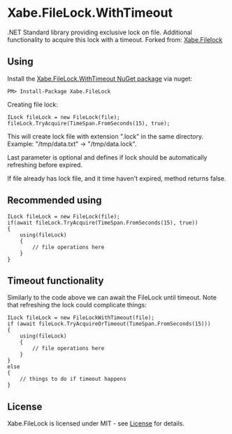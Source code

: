 # Xabe.FileLock.WithTimeout

.NET Standard library providing exclusive lock on file. Additional functionality to acquire this lock with a timeout. Forked from: [Xabe.Filelock](https://github.com/tomaszzmuda/Xabe.FileLock)

## Using ##

Install the [Xabe.FileLock.WithTimeout NuGet package](https://www.nuget.org/packages/Xabe.FileLock.WithTimeout "") via nuget:

	PM> Install-Package Xabe.FileLock
	
Creating file lock:

	ILock fileLock = new FileLock(file);
	fileLock.TryAcquire(TimeSpan.FromSeconds(15), true);
	
This will create lock file with extension ".lock" in the same directory. Example: "/tmp/data.txt" -> "/tmp/data.lock".

Last parameter is optional and defines if lock should be automatically refreshing before expired.

If file already has lock file, and it time haven't expired, method returns false.

## Recommended using ##

	ILock fileLock = new FileLock(file);
	if(await fileLock.TryAcquire(TimeSpan.FromSeconds(15), true))
	{
		using(fileLock)
		{
			// file operations here
		}
	}
	
## Timeout functionality

Similarly to the code above we can await the FileLock until timeout. Note that refreshing the lock could complicate things:

    ILock fileLock = new FileLockWithTimeout(file);
    if (await fileLock.TryAcquireOrTimeout(TimeSpan.FromSeconds(15)))
    {
        using(fileLock)
        {
            // file operations here
        }
    }
    else
    {
        // things to do if timeout happens
    }
	
## License ## 

Xabe.FileLock is licensed under MIT - see [License](LICENSE.md) for details.
